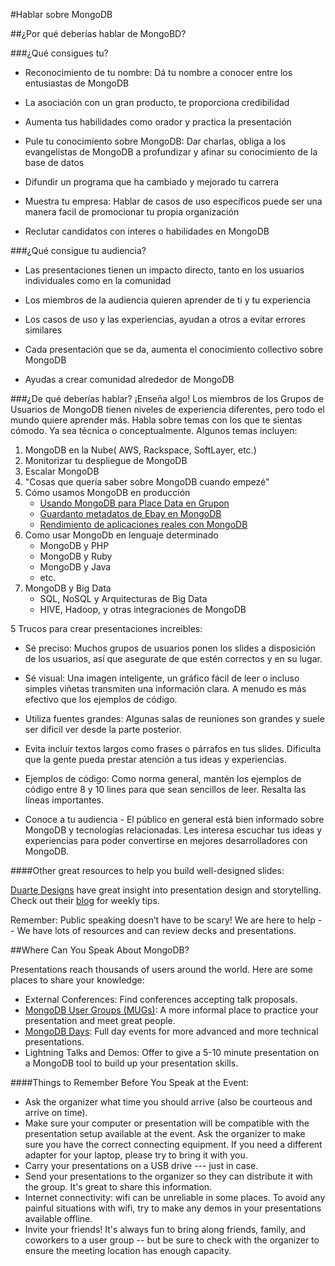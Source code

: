#Hablar sobre MongoDB

##¿Por qué deberías hablar de MongoBD?

###¿Qué consigues tu?

* Reconocimiento de tu nombre: Dá tu nombre a conocer entre los entusiastas de MongoDB
* La asociación con un gran producto, te proporciona credibilidad
* Aumenta tus habilidades como orador y practica la presentación
* Pule tu conocimiento sobre MongoDB: Dar charlas, obliga a los evangelistas de MongoDB a profundizar y afinar su conocimiento de la base de datos
* Difundir un programa que ha cambiado y mejorado tu carrera
* Muestra tu empresa: Hablar de casos de uso específicos puede ser una manera facil de promocionar tu propia organización

* Reclutar candidatos con interes o habilidades en MongoDB

###¿Qué consigue tu audiencia?

* Las presentaciones tienen un impacto directo, tanto en los usuarios individuales como en la comunidad
* Los miembros de la audiencia quieren aprender de tí y tu experiencia
* Los casos de uso y las experiencias, ayudan a otros a evitar errores similares
* Cada presentación que se da, aumenta el conocimiento collectivo sobre MongoDB

* Ayudas a crear comunidad alrededor de MongoDB

###¿De qué deberías hablar?
¡Enseña algo! Los miembros de los Grupos de Usuarios de MongoDB tienen niveles de experiencia diferentes, pero todo el mundo quiere aprender más. Habla sobre temas con los que te sientas cómodo. Ya sea técnica o conceptualmente.
Algunos temas incluyen:

1. MongoDB en la Nube( AWS, Rackspace, SoftLayer, etc.)
2. Monitorizar tu despliegue de MongoDB
3. Escalar MongoDB
4. "Cosas que quería saber sobre MongoDB cuando empezé"
5. Cómo usamos MongoDB en producción
    * [Usando MongoDB para Place Data en Grupon](http://www.mongodb.com/presentations/using-mongodb-groupons-place-data)
    * [Guardanto metadatos de Ebay en MongoDB](http://www.mongodb.com/presentations/storing-ebays-media-metadata-mongodb-0)
    * [Rendimiento de aplicaciones reales con MongoDB](http://www.mongodb.com/presentations/real-world-application-performance-mongodb)
6. Como usar MongoDb en lenguaje determinado
    * MongoDB y PHP
    * MongoDB y Ruby
    * MongoDB y Java
    * etc.
7. MongoDB y Big Data
    * SQL, NoSQL y Arquitecturas de Big Data
    * HIVE, Hadoop, y otras integraciones de MongoDB

5 Trucos para crear presentaciones increibles:

* Sé preciso: Muchos grupos de usuarios ponen los slides a disposición de los usuarios, así que asegurate de que estén correctos y en su lugar.
* Sé visual: Una imagen inteligente, un gráfico fácil de leer o incluso simples viñetas transmiten una información clara. A menudo es más efectivo que los ejemplos de código.
* Utiliza fuentes grandes: Algunas salas de reuniones son grandes y suele ser dificil ver desde la parte posterior.
* Evita incluir textos largos como frases o párrafos en tus slides. Dificulta que la gente pueda prestar atención a tus ideas y experiencias.
* Ejemplos de código: Como norma general, mantén los ejemplos de código entre 8 y 10 lines para que sean sencillos de leer. Resalta las líneas importantes.

* Conoce a tu audiencia - El público en general está bien informado sobre MongoDB y tecnologías relacionadas. Les interesa escuchar tus ideas y experiencias para poder convertirse en mejores desarrolladores con MongoDB.


####Other great resources to help you build well-designed slides:

[Duarte Designs](http://www.duarte.com) have great insight into presentation design and storytelling. Check out their [blog](http://www.duarte.com/blog/) for 
weekly tips.

Remember: Public speaking doesn’t have to be scary! We are here to help -- We have lots of resources and can review decks and presentations.

##Where Can You Speak About MongoDB?

Presentations reach thousands of users around the world. Here are some places to share your knowledge:

* External Conferences: Find conferences accepting talk proposals.
* [MongoDB User Groups (MUGs)](http://www.mongodb.com/user-groups): A more informal place to practice your presentation and meet great people.
* [MongoDB Days](http://www.mongodb.com/events): Full day events for more advanced and more technical presentations.
* Lightning Talks and Demos: Offer to give a 5-10 minute presentation on a MongoDB tool to build up your presentation skills.

####Things to Remember Before You Speak at the Event:

* Ask the organizer what time you should arrive (also be courteous and arrive on time).
* Make sure your computer or presentation will be compatible with the presentation setup available at the event. Ask the organizer to make sure you have the correct connecting equipment. If you need a different adapter for your laptop, please try to bring it with you.
* Carry your presentations on a USB drive --- just in case.
* Send your presentations to the organizer so they can distribute it with the group. It's great to share this information.
* Internet connectivity: wifi can be unreliable in some places. To avoid any painful situations with wifi, try to make any demos in your presentations available offline.
* Invite your friends! It's always fun to bring along friends, family, and coworkers to a user group -- but be sure to check with the organizer to ensure the meeting location has enough capacity.
